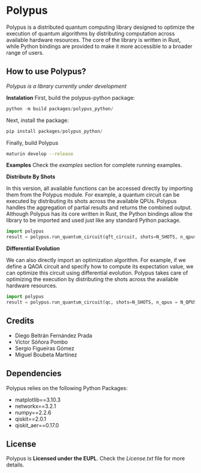 # Polypus
Polypus is a distributed quantum computing library designed to optimize the execution of quantum algorithms by distributing computation across available hardware resources. The core of the library is written in Rust, while Python bindings are provided to make it more accessible to a broader range of users.

## How to use Polypus?
*Polypus is a library currently under development* 

**Instalation**
First, build the polypus-python package:

```python
python -m build packages/polypus_python/
```

Next, install the package:

```python
pip install packages/polypus_python/
```

Finally, build Polypus

```bash
maturin develop --release
```

**Examples**
Check the *examples* section for complete running examples.

**Distribute By Shots**

In this version, all available functions can be accessed directly by importing them from the Polypus module. For example, a quantum circuit can be executed by distributing its shots across the available QPUs. Polypus handles the aggregation of partial results and returns the combined output. Although Polypus has its core written in Rust, the Python bindings allow the library to be imported and used just like any standard Python package.

```python
import polypus
result = polypus.run_quantum_circuit(qft_circuit, shots=N_SHOTS, n_qpus = N_QPUS)
```

**Differential Evolution**

We can also directly import an optimization algorithm. For example, if we define a QAOA circuit and specify how to compute its expectation value, we can optimize this circuit using differential evolution. Polypus takes care of optimizing the execution by distributing the shots across the available hardware resources.

```python
import polypus
result = polypus.run_quantum_circuit(qc, shots=N_SHOTS, n_qpus = N_QPUS, expectation_function=expectation_fun,  generations=MAX_GENERATIONS, population_size=POPULATION_SIZE, dimensions=DIMENSIONS)
```

## Credits
- Diego Beltrán Fernández Prada
- Víctor Sóñora Pombo 
- Sergio Figueiras Gómez
- Miguel Boubeta Martínez

## Dependencies
Polypus relies on the following Python Packages:
- matplotlib==3.10.3
- networkx==3.2.1
- numpy==2.2.6
- qiskit==2.0.1
- qiskit_aer==0.17.0

## License
Polypus is **Licensed under the EUPL**. Check the *License.txt* file for more details.